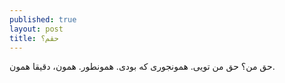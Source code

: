 ```yaml
---
published: true
layout: post
title: حقم؟
---
```


حق من؟ حق من تویی. همونجوری که بودی. همونطور. همون، دقیقا همون.
